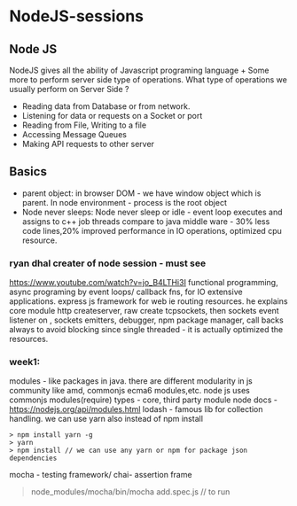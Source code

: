 # NodeJS-sessions
## Node JS 
NodeJS gives all the ability of Javascript programing language + Some more to perform server side type of operations. 
What type of operations we usually perform on Server Side ? 
- Reading data from Database or from network.
- Listening for data or requests on a Socket or port
- Reading from File, Writing to a file
- Accessing Message Queues
- Making API requests to other server

## Basics
- parent object:
in browser DOM - we have window object which is parent.
In node environment - process is the root object
- Node never sleeps:
Node never sleep or idle - event loop executes and assigns to c++ job threads
compare to java middle ware - 30% less code lines,20% improved performance in IO operations, optimized cpu resource. 
### ryan dhal creater of node session - must see 
https://www.youtube.com/watch?v=jo_B4LTHi3I 
functional programming, async programing by event loops/ callback fns, for IO extensive applications.
express js framework for web ie routing resources.
he explains core module http createserver, raw create tcpsockets, then sockets event listener on , sockets emitters, debugger, npm package manager, call backs always to avoid blocking since single threaded - it is actually optimized the resources.  

### week1:
modules  - like packages in java. there are different modularity in js community like amd, commonjs ecma6 modules,etc. node js uses commonjs modules(require)
types - core, third party
module node docs - https://nodejs.org/api/modules.html
lodash - famous lib for collection handling.
we can use yarn also instead of npm install
```
> npm install yarn -g
> yarn
> npm install // we can use any yarn or npm for package json dependencies 
```
mocha - testing framework/ chai- assertion frame
>node_modules/mocha/bin/mocha add.spec.js // to run

